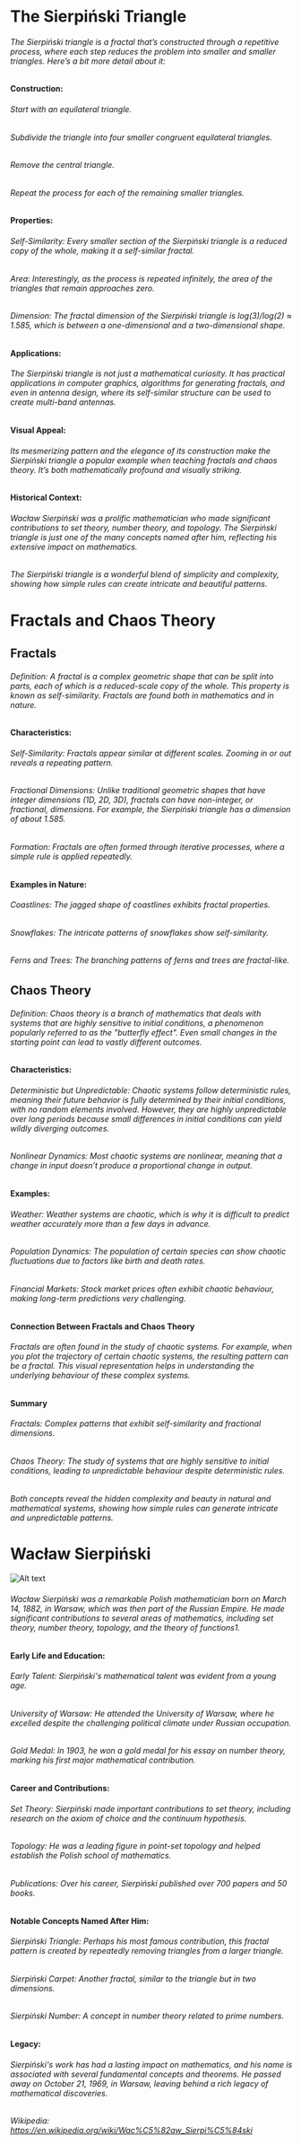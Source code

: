 # The Sierpiński Triangle

###### The Sierpiński triangle is a fractal that’s constructed through a repetitive process, where each step reduces the problem into smaller and smaller triangles. Here’s a bit more detail about it:

#### Construction:

###### Start with an equilateral triangle.

###### Subdivide the triangle into four smaller congruent equilateral triangles.

###### Remove the central triangle.

###### Repeat the process for each of the remaining smaller triangles.

#### Properties:

###### Self-Similarity: Every smaller section of the Sierpiński triangle is a reduced copy of the whole, making it a self-similar fractal.

###### Area: Interestingly, as the process is repeated infinitely, the area of the triangles that remain approaches zero.

###### Dimension: The fractal dimension of the Sierpiński triangle is log(3)/log(2) ≈ 1.585, which is between a one-dimensional and a two-dimensional shape.

#### Applications:

###### The Sierpiński triangle is not just a mathematical curiosity. It has practical applications in computer graphics, algorithms for generating fractals, and even in antenna design, where its self-similar structure can be used to create multi-band antennas.

#### Visual Appeal:

###### Its mesmerizing pattern and the elegance of its construction make the Sierpiński triangle a popular example when teaching fractals and chaos theory. It’s both mathematically profound and visually striking.

#### Historical Context:

###### Wacław Sierpiński was a prolific mathematician who made significant contributions to set theory, number theory, and topology. The Sierpiński triangle is just one of the many concepts named after him, reflecting his extensive impact on mathematics.

###### The Sierpiński triangle is a wonderful blend of simplicity and complexity, showing how simple rules can create intricate and beautiful patterns.

# Fractals and Chaos Theory

## Fractals

###### Definition: A fractal is a complex geometric shape that can be split into parts, each of which is a reduced-scale copy of the whole. This property is known as self-similarity. Fractals are found both in mathematics and in nature.

#### Characteristics:

###### Self-Similarity: Fractals appear similar at different scales. Zooming in or out reveals a repeating pattern.

###### Fractional Dimensions: Unlike traditional geometric shapes that have integer dimensions (1D, 2D, 3D), fractals can have non-integer, or fractional, dimensions. For example, the Sierpiński triangle has a dimension of about 1.585.

###### Formation: Fractals are often formed through iterative processes, where a simple rule is applied repeatedly.

#### Examples in Nature:

###### Coastlines: The jagged shape of coastlines exhibits fractal properties.

###### Snowflakes: The intricate patterns of snowflakes show self-similarity.

###### Ferns and Trees: The branching patterns of ferns and trees are fractal-like.

## Chaos Theory
###### Definition: Chaos theory is a branch of mathematics that deals with systems that are highly sensitive to initial conditions, a phenomenon popularly referred to as the "butterfly effect". Even small changes in the starting point can lead to vastly different outcomes.

#### Characteristics:

###### Deterministic but Unpredictable: Chaotic systems follow deterministic rules, meaning their future behavior is fully determined by their initial conditions, with no random elements involved. However, they are highly unpredictable over long periods because small differences in initial conditions can yield wildly diverging outcomes.

###### Nonlinear Dynamics: Most chaotic systems are nonlinear, meaning that a change in input doesn’t produce a proportional change in output.

#### Examples:

###### Weather: Weather systems are chaotic, which is why it is difficult to predict weather accurately more than a few days in advance.

###### Population Dynamics: The population of certain species can show chaotic fluctuations due to factors like birth and death rates.

###### Financial Markets: Stock market prices often exhibit chaotic behaviour, making long-term predictions very challenging.

#### Connection Between Fractals and Chaos Theory
###### Fractals are often found in the study of chaotic systems. For example, when you plot the trajectory of certain chaotic systems, the resulting pattern can be a fractal. This visual representation helps in understanding the underlying behaviour of these complex systems.

#### Summary
###### Fractals: Complex patterns that exhibit self-similarity and fractional dimensions.

###### Chaos Theory: The study of systems that are highly sensitive to initial conditions, leading to unpredictable behaviour despite deterministic rules.

###### Both concepts reveal the hidden complexity and beauty in natural and mathematical systems, showing how simple rules can generate intricate and unpredictable patterns.

# Wacław Sierpiński

![Alt text](images/Wacław_Sierpiński.jpg)

###### Wacław Sierpiński was a remarkable Polish mathematician born on March 14, 1882, in Warsaw, which was then part of the Russian Empire. He made significant contributions to several areas of mathematics, including set theory, number theory, topology, and the theory of functions1.

#### Early Life and Education:
###### Early Talent: Sierpiński's mathematical talent was evident from a young age.

###### University of Warsaw: He attended the University of Warsaw, where he excelled despite the challenging political climate under Russian occupation.

###### Gold Medal: In 1903, he won a gold medal for his essay on number theory, marking his first major mathematical contribution.

#### Career and Contributions:
###### Set Theory: Sierpiński made important contributions to set theory, including research on the axiom of choice and the continuum hypothesis.

###### Topology: He was a leading figure in point-set topology and helped establish the Polish school of mathematics.

###### Publications: Over his career, Sierpiński published over 700 papers and 50 books.

#### Notable Concepts Named After Him:
###### Sierpiński Triangle: Perhaps his most famous contribution, this fractal pattern is created by repeatedly removing triangles from a larger triangle.

###### Sierpiński Carpet: Another fractal, similar to the triangle but in two dimensions.

###### Sierpiński Number: A concept in number theory related to prime numbers.

#### Legacy:
###### Sierpiński's work has had a lasting impact on mathematics, and his name is associated with several fundamental concepts and theorems. He passed away on October 21, 1969, in Warsaw, leaving behind a rich legacy of mathematical discoveries.

###### Wikipedia: https://en.wikipedia.org/wiki/Wac%C5%82aw_Sierpi%C5%84ski

